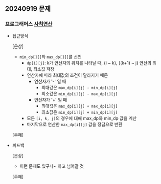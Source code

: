 ## 20240919 문제

### 프로그래머스 [사칙연산](https://school.programmers.co.kr/learn/courses/30/lessons/1843)

- 접근방식

  [은상]
  - `min_dp[][]`와 `max_dp[][]`를 선언
    - `dp[i][j]`: k가 연산자의 위치를 나타날 때, {i ~ k}, {(k+1) ~ j} 연산의 최대, 최소값 저장
    - 연산자에 따라 최대값의 조건이 달라지기 때문
        - 연산자가 '-' 일 때
            - 최대값은 `max_dp[i][j] - min_dp[i][j]`
            - 최소값은 `min_dp[i][j] - max_dp[i][j]`
        - 연산자가 '+' 일 때
            - 최대값은 `max_dp[i][j] + max_dp[i][j]`
            - 최소값은 `min_dp[i][j] + min_dp[i][j]`
    - 모든 `[i, k, j]`의 경우에 대해 max_dp와 min_dp 값을 계산
    - 마지막으로 연산한 `max_dp[i][j]` 값을 정답으로 반환
  
  [주혜]
  
  
- 피드백

  [은상]
  - 이런 문제도 있구나~ 하고 넘어갈 것
  
  [주혜]
  
